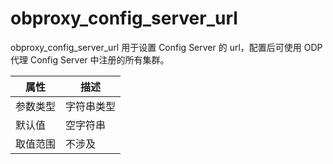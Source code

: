 # obproxy_config_server_url

obproxy_config_server_url 用于设置 Config Server 的 url，配置后可使用 ODP 代理 Config Server 中注册的所有集群。

|  属性    | 描述     |
|----------|---------|
| 参数类型 |   字符串类型      |
| 默认值   | 空字符串     |
| 取值范围 | 不涉及  |
